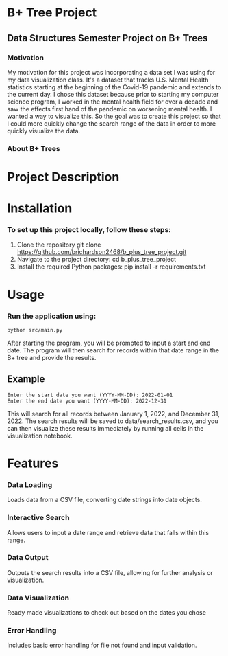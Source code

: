 # B+ Tree Project
## Data Structures Semester Project on B+ Trees
### Motivation
My motivation for this project was incorporating a data set I was using for my data visualization class. It's a dataset that tracks U.S. Mental Health statistics starting at the beginning of the Covid-19 pandemic and extends to the current day. I chose this dataset because prior to starting my computer science program, I worked in the mental health field for over a decade and saw the effects first hand of the pandemic on worsening mental health. I wanted a way to visualize this. So the goal was to create this project so that I could more quickly change the search range of the data in order to more quickly visualize the data.
### About B+ Trees


# Project Description

# Installation
### To set up this project locally, follow these steps:
1. Clone the repository
    git clone https://github.com/brichardson2468/b_plus_tree_project.git
2. Navigate to the project directory:
    cd b_plus_tree_project
3. Install the required Python packages:
    pip install -r requirements.txt
# Usage
### Run the application using:
    python src/main.py
After starting the program, you will be prompted to input a start and end date. The program will then search for records within that date range in the B+ tree and provide the results.
## Example
    Enter the start date you want (YYYY-MM-DD): 2022-01-01
    Enter the end date you want (YYYY-MM-DD): 2022-12-31
This will search for all records between January 1, 2022, and December 31, 2022. The search results will be saved to data/search_results.csv, and you can then visualize these results immediately by running all cells in the visualization notebook.
# Features
### Data Loading
Loads data from a CSV file, converting date strings into date objects.
### Interactive Search
Allows users to input a date range and retrieve data that falls within this range.
### Data Output
Outputs the search results into a CSV file, allowing for further analysis or visualization.
### Data Visualization
Ready made visualizations to check out based on the dates you chose
### Error Handling
Includes basic error handling for file not found and input validation.